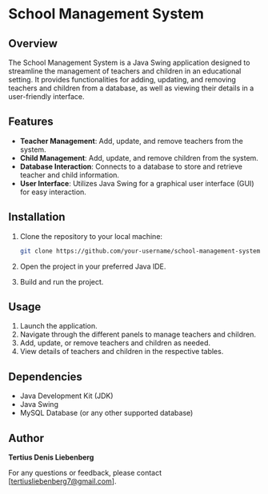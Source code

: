 # School Management System

## Overview

The School Management System is a Java Swing application designed to streamline the management of teachers and children in an educational setting. It provides functionalities for adding, updating, and removing teachers and children from a database, as well as viewing their details in a user-friendly interface.

## Features

- **Teacher Management**: Add, update, and remove teachers from the system.
- **Child Management**: Add, update, and remove children from the system.
- **Database Interaction**: Connects to a database to store and retrieve teacher and child information.
- **User Interface**: Utilizes Java Swing for a graphical user interface (GUI) for easy interaction.

## Installation

1. Clone the repository to your local machine:

   ```bash
   git clone https://github.com/your-username/school-management-system.git](https://github.com/Tertius-Denis-Liebenberg/School-Management-System.git
   ```

2. Open the project in your preferred Java IDE.
   
3. Build and run the project.

## Usage

1. Launch the application.
2. Navigate through the different panels to manage teachers and children.
3. Add, update, or remove teachers and children as needed.
4. View details of teachers and children in the respective tables.

## Dependencies

- Java Development Kit (JDK)
- Java Swing
- MySQL Database (or any other supported database)

## Author

**Tertius Denis Liebenberg**  

For any questions or feedback, please contact [tertiusliebenberg7@gmail.com].
